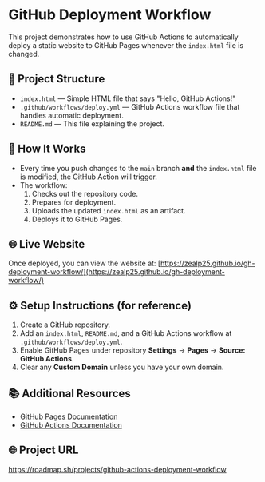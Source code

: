 # GitHub Deployment Workflow

This project demonstrates how to use GitHub Actions to automatically deploy a static website to GitHub Pages whenever the `index.html` file is changed.

## 📄 Project Structure

- `index.html` — Simple HTML file that says "Hello, GitHub Actions!"
- `.github/workflows/deploy.yml` — GitHub Actions workflow file that handles automatic deployment.
- `README.md` — This file explaining the project.

## 🚀 How It Works

- Every time you push changes to the `main` branch **and** the `index.html` file is modified, the GitHub Action will trigger.
- The workflow:
  1. Checks out the repository code.
  2. Prepares for deployment.
  3. Uploads the updated `index.html` as an artifact.
  4. Deploys it to GitHub Pages.

## 🌐 Live Website

Once deployed, you can view the website at: [https://zealp25.github.io/gh-deployment-workflow/](https://zealp25.github.io/gh-deployment-workflow/)

## ⚙️ Setup Instructions (for reference)

1. Create a GitHub repository.
2. Add an `index.html`, `README.md`, and a GitHub Actions workflow at `.github/workflows/deploy.yml`.
3. Enable GitHub Pages under repository **Settings** → **Pages** → **Source: GitHub Actions**.
4. Clear any **Custom Domain** unless you have your own domain.

## 📚 Additional Resources

- [GitHub Pages Documentation](https://docs.github.com/en/pages)
- [GitHub Actions Documentation](https://docs.github.com/en/actions)

## 🌐 Project URL

https://roadmap.sh/projects/github-actions-deployment-workflow 
